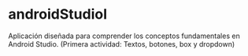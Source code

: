 # androidStudioI
Aplicación diseñada para comprender los conceptos fundamentales en Android Studio. (Primera actividad: Textos, botones, box y dropdown)
